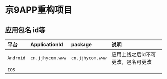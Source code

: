 # 京9APP重构项目

## 应用包名 id等
| 平台      | ApplicationId    | package          | 说明                               |
| :-------- | :--------------- | :--------------- | :--------------------------------- |
| `Android` | `cn.jjhycom.www` | `cn.jjhycom.www` | 应用上线之后id不可更改，包名可更改 |
| `IOS`     |                  |                  |                                    |
